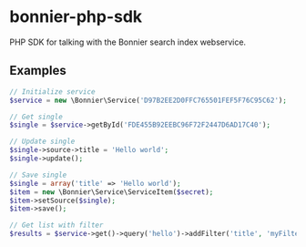 # bonnier-php-sdk
PHP SDK for talking with the Bonnier search index webservice.

Examples
------------

```php
// Initialize service
$service = new \Bonnier\Service('D97B2EE2D0FFC765501FEF5F76C95C62');
```

```php
// Get single
$single = $service->getById('FDE455B92EEBC96F72F2447D6AD17C40');
```

```php
// Update single
$single->source->title = 'Hello world';
$single->update();
```

```php
// Save single
$single = array('title' => 'Hello world');
$item = new \Bonnier\Service\ServiceItem($secret);
$item->setSource($single);
$item->save();
```

```php
// Get list with filter
$results = $service->get()->query('hello')->addFilter('title', 'myFilter')->api();
```
